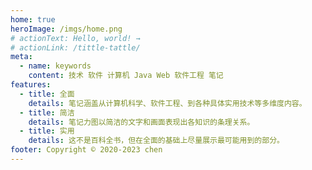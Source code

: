 ```yaml
---
home: true
heroImage: /imgs/home.png
# actionText: Hello, world! →
# actionLink: /tittle-tattle/
meta:
  - name: keywords
    content: 技术 软件 计算机 Java Web 软件工程 笔记
features:
  - title: 全面
    details: 笔记涵盖从计算机科学、软件工程、到各种具体实用技术等多维度内容。
  - title: 简洁
    details: 笔记力图以简洁的文字和画面表现出各知识的条理关系。
  - title: 实用
    details: 这不是百科全书，但在全面的基础上尽量展示最可能用到的部分。
footer: Copyright © 2020-2023 chen
---
```

